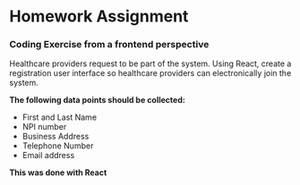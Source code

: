 # Homework Assignment

### Coding Exercise from a frontend perspective

Healthcare providers request to be part of the system. Using React, create a registration user interface so healthcare providers can electronically join the system.

**The following data points should be collected:**

- First and Last Name
- NPI number
- Business Address
- Telephone Number
- Email address

**This was done with React**
